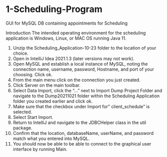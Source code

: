 # 1-Scheduling-Program
GUI for MySQL DB containing appointments for Scheduling


Introduction
The intended operating environment for the scheduling application is Windows, Linux, or MAC OS running Java 11.
1.	Unzip the Scheduling_Application-10-23 folder to the location of your choice.
2.	Open in IntelliJ Idea 2021.1.3 (later versions may not work).
3.	Open MySQL and establish a local instance of MySQL, noting the connection name, username, password, Hostname, and port of your choosing. Click ok.
4.	From the main menu click on the connection you just created.
5.	Click Server on the main toolbar.
6.	Select Data Import, click the “…” next to Import Dump Project Folder and navigate to the Dump20211021 folder within the Scheduling Application folder you created earlier and click ok.
7.	Make sure that the checkbox under Import for” client_schedule” is selected.
8.	Select Start Import.
9.	Return to IntelliJ and navigate to the JDBCHelper class in the util package. 
10.	Confirm that the location, databaseName, userName, and password match what you entered into MySQL. 
11.	You should now be able to be able to connect to the graphical user interface by running Main.

